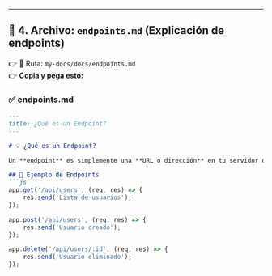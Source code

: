 
---

## 🚀 **4. Archivo:** `endpoints.md` (Explicación de endpoints)  
👉 📄 Ruta: `my-docs/docs/endpoints.md`  
👉 **Copia y pega esto:**  

### ✅ **endpoints.md**
```markdown
---
title: ¿Qué es un Endpoint?
---

# 💡 ¿Qué es un Endpoint?

Un **endpoint** es simplemente una **URL o dirección** en tu servidor que responde a ciertas solicitudes HTTP.

## 📜 Ejemplo de Endpoints
```js
app.get('/api/users', (req, res) => {
    res.send('Lista de usuarios');
});

app.post('/api/users', (req, res) => {
    res.send('Usuario creado');
});

app.delete('/api/users/:id', (req, res) => {
    res.send('Usuario eliminado');
});
